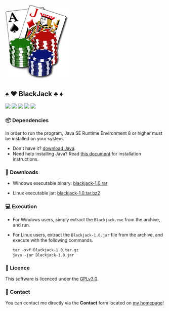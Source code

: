 ![](./src/blackjack.png) 
## :spades: :hearts: BlackJack :clubs: :diamonds:

![](https://img.shields.io/github/stars/elsheepo/blackjack.svg)
![](https://img.shields.io/github/forks/elsheepo/blackjack.svg) 
![](https://img.shields.io/github/tag/elsheepo/blackjack.svg) 
![](https://img.shields.io/github/issues/elsheepo/blackjack.svg)
![](https://img.shields.io/badge/license-GPLv3-blue.svg)

### :package: Dependencies
In order to run the program, Java SE Runtime Environment 8 or higher must be installed on your system.
- Don't have it? [download Java](https://www.java.com/en/download/ "Download Java"). 
- Need help installing Java? Read [this document](https://www.java.com/en/download/help/download_options.xml "Java Installation Instructions") for installation instructions.

### :open_file_folder: Downloads
- Windows executable binary: [blackjack-1.0.rar](https://beatzz.co/downloads/java/blackjack/blackjack-1.0.rar "blackjack-1.0.rar")

- Linux executable jar: [blackjack-1.0.tar.bz2](https://beatzz.co/downloads/java/blackjack/blackjack-1.0.tar.bz2 "blackjack-1.0.tar.bz2")

### :computer: Execution

- For Windows users, simply extract the `Blackjack.exe` from the archive, and run.
- For Linux users, extract the `Blackjack-1.0.jar` file from the archive, and execute with the following commands.
    
      tar -xvf Blackjack-1.0.tar.gz
      java -jar Blackjack-1.0.jar

### :key: Licence

This software is licenced under the [GPLv3.0](./LICENCE "LICENCE").

### :email: Contact

You can contact me directly via the **Contact** form located on [my homepage](https://beatzz.co "beatzz.co")!